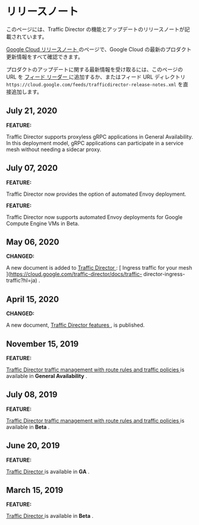 #  リリースノート

このページには、Traffic Director の機能とアップデートのリリースノートが記載されています。

[ Google Cloud リリースノート ](https://cloud.google.com/release-notes?hl=ja)
のページで、Google Cloud の最新のプロダクト更新情報をすべて確認できます。

プロダクトのアップデートに関する最新情報を受け取るには、このページの URL を [ フィード リーダー
](https://wikipedia.org/wiki/Comparison_of_feed_aggregators) に追加するか、またはフィード
URL ディレクトリ ` https://cloud.google.com/feeds/trafficdirector-release-notes.xml
` を直接追加します。

##  July 21, 2020

**FEATURE:**

Traffic Director supports proxyless gRPC applications in General Availability.
In this deployment model, gRPC applications can participate in a service mesh
without needing a sidecar proxy.

##  July 07, 2020

**FEATURE:**

Traffic Director now provides the option of automated Envoy deployment.

**FEATURE:**

Traffic Director now supports automated Envoy deployments for Google Compute
Engine VMs in Beta.

##  May 06, 2020

**CHANGED:**

A new document is added to [ Traffic Director
](https://cloud.google.com/traffic-director/docs?hl=ja) : [ Ingress traffic
for your mesh ](https://cloud.google.com/traffic-director/docs/traffic-
director-ingress-traffic?hl=ja) .

##  April 15, 2020

**CHANGED:**

A new document, [ Traffic Director features
](https://cloud.google.com/traffic-director/docs/features?hl=ja) , is
published.

##  November 15, 2019

**FEATURE:**

[ Traffic Director traffic management with route rules and traffic policies
](https://cloud.google.com/traffic-director/docs/traffic-control?hl=ja) is
available in **General Availability** .

##  July 08, 2019

**FEATURE:**

[ Traffic Director traffic management with route rules and traffic policies
](https://cloud.google.com/traffic-director/docs/traffic-control?hl=ja) is
available in **Beta** .

##  June 20, 2019

**FEATURE:**

[ Traffic Director ](https://cloud.google.com/traffic-director/docs?hl=ja) is
available in **GA** .

##  March 15, 2019

**FEATURE:**

[ Traffic Director ](https://cloud.google.com/traffic-director/docs?hl=ja) is
available in **Beta** .

